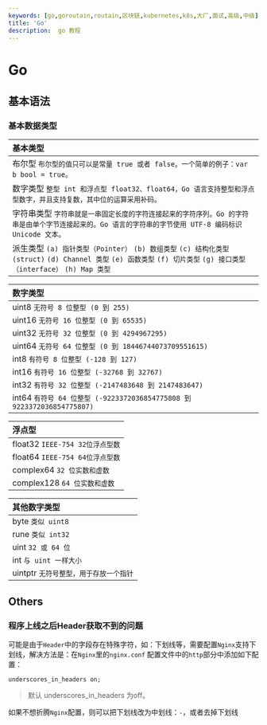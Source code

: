 ```yaml
---
keywords: [go,goroutain,routain,区块链,kubernetes,k8s,大厂,面试,高级,中级]
title: 'Go'
description:  go 教程
---
```


# Go

## 基本语法

### 基本数据类型

| 基本类型                                                                                                                              |
|:----------------------------------------------------------------------------------------------------------------------------------|
| 布尔型 `布尔型的值只可以是常量 true 或者 false。一个简单的例子：var b bool = true。`                                                                        |
| 数字类型 `整型 int 和浮点型 float32、float64，Go 语言支持整型和浮点型数字，并且支持复数，其中位的运算采用补码。`                                                             |
| 字符串类型 `字符串就是一串固定长度的字符连接起来的字符序列。Go 的字符串是由单个字节连接起来的。Go 语言的字符串的字节使用 UTF-8 编码标识 Unicode 文本。`                                          |
| 派生类型 `(a) 指针类型（Pointer）` `(b) 数组类型` `(c) 结构化类型(struct)` `(d) Channel 类型` `(e) 函数类型` `(f) 切片类型` `(g) 接口类型（interface）` `(h) Map 类型` |

| 数字类型                                                            |
|:----------------------------------------------------------------|
| uint8 `无符号 8 位整型 (0 到 255)`                                     |
| uint16 `无符号 16 位整型 (0 到 65535)`                                 |
| uint32 `无符号 32 位整型 (0 到 4294967295)`                            |
| uint64 `无符号 64 位整型 (0 到 18446744073709551615)`                  |
| int8 `有符号 8 位整型 (-128 到 127)`                                   |
| int16 `有符号 16 位整型 (-32768 到 32767)`                             |
| int32 `有符号 32 位整型 (-2147483648 到 2147483647)`                   |
| int64 `有符号 64 位整型 (-9223372036854775808 到 9223372036854775807)` |

| 浮点型                        |
|:---------------------------|
| float32 `IEEE-754 32位浮点型数` |
| float64 `IEEE-754 64位浮点型数` |
| complex64 `32 位实数和虚数`      |
| complex128 `64 位实数和虚数`     |

| 其他数字类型                   |
|:-------------------------|
| byte `类似 uint8`          |
| rune `类似 int32`          |
| uint `32 或 64 位`         |
| int `与 uint 一样大小`        |
| uintptr `无符号整型，用于存放一个指针` |

## Others

### 程序上线之后Header获取不到的问题

可能是由于`Header`中的字段存在特殊字符，如：下划线等，需要配置`Nginx`支持下划线，解决方法是：在`Nginx`里的`nginx.conf`
配置文件中的`http`部分中添加如下配置：

`underscores_in_headers on;`
> 默认 underscores_in_headers 为off。

如果不想折腾`Nginx`配置，则可以把下划线改为中划线：`-`，或者去掉下划线

###  
